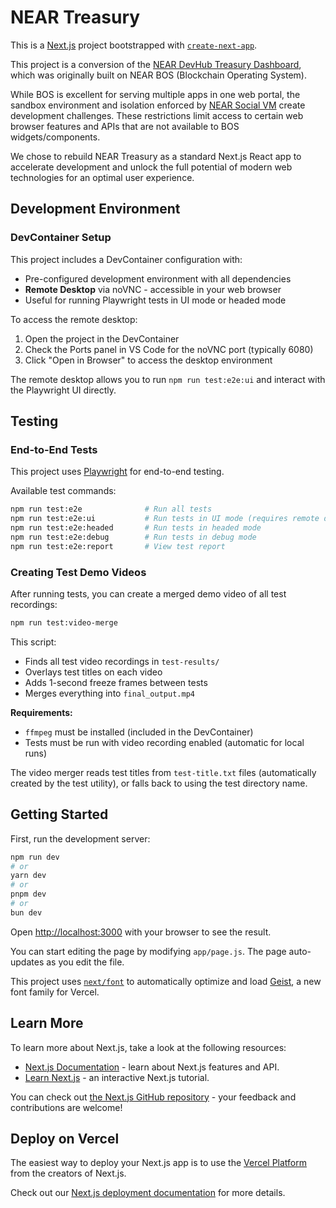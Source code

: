 # NEAR Treasury

This is a [Next.js](https://nextjs.org) project bootstrapped with [`create-next-app`](https://nextjs.org/docs/app/api-reference/cli/create-next-app).

This project is a conversion of the [NEAR DevHub Treasury Dashboard](https://github.com/NEAR-DevHub/neardevhub-treasury-dashboard), which was originally built on NEAR BOS (Blockchain Operating System).

While BOS is excellent for serving multiple apps in one web portal, the sandbox environment and isolation enforced by [NEAR Social VM](https://github.com/NearSocial/VM) create development challenges. These restrictions limit access to certain web browser features and APIs that are not available to BOS widgets/components.

We chose to rebuild NEAR Treasury as a standard Next.js React app to accelerate development and unlock the full potential of modern web technologies for an optimal user experience.

## Development Environment

### DevContainer Setup

This project includes a DevContainer configuration with:
- Pre-configured development environment with all dependencies
- **Remote Desktop** via noVNC - accessible in your web browser
- Useful for running Playwright tests in UI mode or headed mode

To access the remote desktop:
1. Open the project in the DevContainer
2. Check the Ports panel in VS Code for the noVNC port (typically 6080)
3. Click "Open in Browser" to access the desktop environment

The remote desktop allows you to run `npm run test:e2e:ui` and interact with the Playwright UI directly.

## Testing

### End-to-End Tests

This project uses [Playwright](https://playwright.dev/) for end-to-end testing.

Available test commands:
```bash
npm run test:e2e              # Run all tests
npm run test:e2e:ui           # Run tests in UI mode (requires remote desktop)
npm run test:e2e:headed       # Run tests in headed mode
npm run test:e2e:debug        # Run tests in debug mode
npm run test:e2e:report       # View test report
```

### Creating Test Demo Videos

After running tests, you can create a merged demo video of all test recordings:

```bash
npm run test:video-merge
```

This script:
- Finds all test video recordings in `test-results/`
- Overlays test titles on each video
- Adds 1-second freeze frames between tests
- Merges everything into `final_output.mp4`

**Requirements:**
- `ffmpeg` must be installed (included in the DevContainer)
- Tests must be run with video recording enabled (automatic for local runs)

The video merger reads test titles from `test-title.txt` files (automatically created by the test utility), or falls back to using the test directory name.

## Getting Started

First, run the development server:

```bash
npm run dev
# or
yarn dev
# or
pnpm dev
# or
bun dev
```

Open [http://localhost:3000](http://localhost:3000) with your browser to see the result.

You can start editing the page by modifying `app/page.js`. The page auto-updates as you edit the file.

This project uses [`next/font`](https://nextjs.org/docs/app/building-your-application/optimizing/fonts) to automatically optimize and load [Geist](https://vercel.com/font), a new font family for Vercel.

## Learn More

To learn more about Next.js, take a look at the following resources:

- [Next.js Documentation](https://nextjs.org/docs) - learn about Next.js features and API.
- [Learn Next.js](https://nextjs.org/learn) - an interactive Next.js tutorial.

You can check out [the Next.js GitHub repository](https://github.com/vercel/next.js) - your feedback and contributions are welcome!

## Deploy on Vercel

The easiest way to deploy your Next.js app is to use the [Vercel Platform](https://vercel.com/new?utm_medium=default-template&filter=next.js&utm_source=create-next-app&utm_campaign=create-next-app-readme) from the creators of Next.js.

Check out our [Next.js deployment documentation](https://nextjs.org/docs/app/building-your-application/deploying) for more details.
